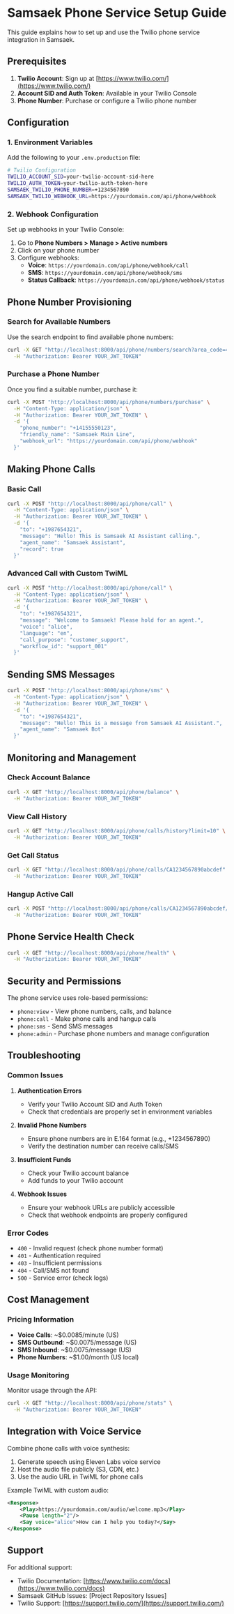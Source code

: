 # Samsaek Phone Service Setup Guide

This guide explains how to set up and use the Twilio phone service integration in Samsaek.

## Prerequisites

1. **Twilio Account**: Sign up at [https://www.twilio.com/](https://www.twilio.com/)
2. **Account SID and Auth Token**: Available in your Twilio Console
3. **Phone Number**: Purchase or configure a Twilio phone number

## Configuration

### 1. Environment Variables

Add the following to your `.env.production` file:

```bash
# Twilio Configuration
TWILIO_ACCOUNT_SID=your-twilio-account-sid-here
TWILIO_AUTH_TOKEN=your-twilio-auth-token-here
SAMSAEK_TWILIO_PHONE_NUMBER=+1234567890
SAMSAEK_TWILIO_WEBHOOK_URL=https://yourdomain.com/api/phone/webhook
```

### 2. Webhook Configuration

Set up webhooks in your Twilio Console:

1. Go to **Phone Numbers > Manage > Active numbers**
2. Click on your phone number
3. Configure webhooks:
   - **Voice**: `https://yourdomain.com/api/phone/webhook/call`
   - **SMS**: `https://yourdomain.com/api/phone/webhook/sms`
   - **Status Callback**: `https://yourdomain.com/api/phone/webhook/status`

## Phone Number Provisioning

### Search for Available Numbers

Use the search endpoint to find available phone numbers:

```bash
curl -X GET "http://localhost:8000/api/phone/numbers/search?area_code=415&country=US" \
  -H "Authorization: Bearer YOUR_JWT_TOKEN"
```

### Purchase a Phone Number

Once you find a suitable number, purchase it:

```bash
curl -X POST "http://localhost:8000/api/phone/numbers/purchase" \
  -H "Content-Type: application/json" \
  -H "Authorization: Bearer YOUR_JWT_TOKEN" \
  -d '{
    "phone_number": "+14155550123",
    "friendly_name": "Samsaek Main Line",
    "webhook_url": "https://yourdomain.com/api/phone/webhook"
  }'
```

## Making Phone Calls

### Basic Call

```bash
curl -X POST "http://localhost:8000/api/phone/call" \
  -H "Content-Type: application/json" \
  -H "Authorization: Bearer YOUR_JWT_TOKEN" \
  -d '{
    "to": "+1987654321",
    "message": "Hello! This is Samsaek AI Assistant calling.",
    "agent_name": "Samsaek Assistant",
    "record": true
  }'
```

### Advanced Call with Custom TwiML

```bash
curl -X POST "http://localhost:8000/api/phone/call" \
  -H "Content-Type: application/json" \
  -H "Authorization: Bearer YOUR_JWT_TOKEN" \
  -d '{
    "to": "+1987654321",
    "message": "Welcome to Samsaek! Please hold for an agent.",
    "voice": "alice",
    "language": "en",
    "call_purpose": "customer_support",
    "workflow_id": "support_001"
  }'
```

## Sending SMS Messages

```bash
curl -X POST "http://localhost:8000/api/phone/sms" \
  -H "Content-Type: application/json" \
  -H "Authorization: Bearer YOUR_JWT_TOKEN" \
  -d '{
    "to": "+1987654321",
    "message": "Hello! This is a message from Samsaek AI Assistant.",
    "agent_name": "Samsaek Bot"
  }'
```

## Monitoring and Management

### Check Account Balance

```bash
curl -X GET "http://localhost:8000/api/phone/balance" \
  -H "Authorization: Bearer YOUR_JWT_TOKEN"
```

### View Call History

```bash
curl -X GET "http://localhost:8000/api/phone/calls/history?limit=10" \
  -H "Authorization: Bearer YOUR_JWT_TOKEN"
```

### Get Call Status

```bash
curl -X GET "http://localhost:8000/api/phone/calls/CA1234567890abcdef" \
  -H "Authorization: Bearer YOUR_JWT_TOKEN"
```

### Hangup Active Call

```bash
curl -X POST "http://localhost:8000/api/phone/calls/CA1234567890abcdef/hangup" \
  -H "Authorization: Bearer YOUR_JWT_TOKEN"
```

## Phone Service Health Check

```bash
curl -X GET "http://localhost:8000/api/phone/health" \
  -H "Authorization: Bearer YOUR_JWT_TOKEN"
```

## Security and Permissions

The phone service uses role-based permissions:

- `phone:view` - View phone numbers, calls, and balance
- `phone:call` - Make phone calls and hangup calls
- `phone:sms` - Send SMS messages
- `phone:admin` - Purchase phone numbers and manage configuration

## Troubleshooting

### Common Issues

1. **Authentication Errors**
   - Verify your Twilio Account SID and Auth Token
   - Check that credentials are properly set in environment variables

2. **Invalid Phone Numbers**
   - Ensure phone numbers are in E.164 format (e.g., +1234567890)
   - Verify the destination number can receive calls/SMS

3. **Insufficient Funds**
   - Check your Twilio account balance
   - Add funds to your Twilio account

4. **Webhook Issues**
   - Ensure your webhook URLs are publicly accessible
   - Check that webhook endpoints are properly configured

### Error Codes

- `400` - Invalid request (check phone number format)
- `401` - Authentication required
- `403` - Insufficient permissions
- `404` - Call/SMS not found
- `500` - Service error (check logs)

## Cost Management

### Pricing Information

- **Voice Calls**: ~$0.0085/minute (US)
- **SMS Outbound**: ~$0.0075/message (US)
- **SMS Inbound**: ~$0.0075/message (US)
- **Phone Numbers**: ~$1.00/month (US local)

### Usage Monitoring

Monitor usage through the API:

```bash
curl -X GET "http://localhost:8000/api/phone/stats" \
  -H "Authorization: Bearer YOUR_JWT_TOKEN"
```

## Integration with Voice Service

Combine phone calls with voice synthesis:

1. Generate speech using Eleven Labs voice service
2. Host the audio file publicly (S3, CDN, etc.)
3. Use the audio URL in TwiML for phone calls

Example TwiML with custom audio:

```xml
<Response>
    <Play>https://yourdomain.com/audio/welcome.mp3</Play>
    <Pause length="2"/>
    <Say voice="alice">How can I help you today?</Say>
</Response>
```

## Support

For additional support:
- Twilio Documentation: [https://www.twilio.com/docs](https://www.twilio.com/docs)
- Samsaek GitHub Issues: [Project Repository Issues]
- Twilio Support: [https://support.twilio.com/](https://support.twilio.com/)